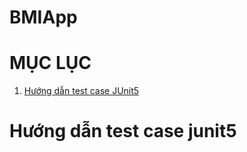 # BMIApp
# MỤC LỤC
1. [Hướng dẫn test case JUnit5](#hướng-dẫn-test-case-junit5)















# Hướng dẫn test case junit5
